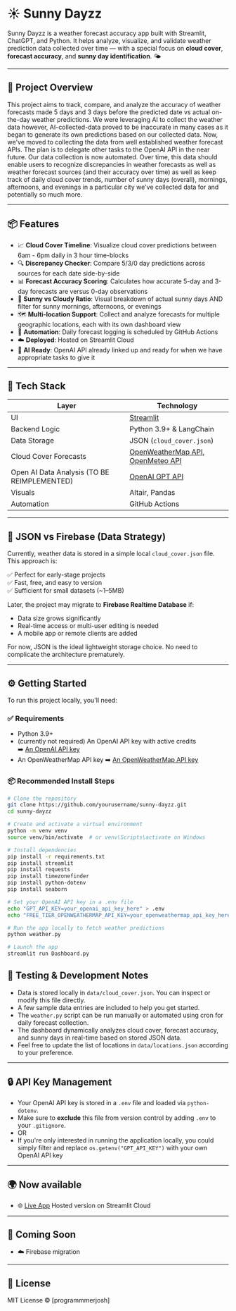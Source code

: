 # ☀️ Sunny Dayzz

Sunny Dayzz is a weather forecast accuracy app built with Streamlit, ChatGPT, and Python. It helps analyze, visualize, and validate weather prediction data collected over time — with a special focus on **cloud cover**,  **forecast accuracy**, and **sunny day identification**. 🌤️

---

## 📝 Project Overview

This project aims to track, compare, and analyze the accuracy of weather forecasts made 5 days and 3 days before the predicted date vs actual on-the-day weather predictions. We were leveraging AI to collect the weather data however, AI-collected-data proved to be inaccurate in many cases as it began to generate its own predictions based on our collected data. Now, we've moved to collecting the data from well established weather forecast APIs. The plan is to delegate other tasks to the OpenAI API in the near future. Our data collection is now automated. Over time, this data should enable users to recognize discrepancies in weather forecasts as well as weather forecast sources (and their accuracy over time) as well as keep track of daily cloud cover trends, number of sunny days (overall), mornings, afternoons, and evenings in a particular city we've collected data for and potentially so much more.

---

## 📦 Features

- 📈 **Cloud Cover Timeline**: Visualize cloud cover predictions between 6am - 6pm daily in 3 hour time-blocks
- 🔍 **Discrepancy Checker**: Compare 5/3/0 day predictions across sources for each date side-by-side
- 📊 **Forecast Accuracy Scoring**: Calculates how accurate 5-day and 3-day forecasts are versus 0-day observations
- 🥧 **Sunny vs Cloudy Ratio**: Visual breakdown of actual sunny days AND filter for sunny mornings, afternoons, or evenings
- 🗺️ **Multi-location Support**: Collect and analyze forecasts for multiple geographic locations, each with its own dashboard view
- 📅 **Automation**: Daily forecast logging is scheduled by GitHub Actions
- ☁️ **Deployed**: Hosted on Streamlit Cloud
- 🤖 **AI Ready**: OpenAI API already linked up and ready for when we have appropriate tasks to give it

---

## 🧱 Tech Stack

| Layer                 | Technology                                    |
|--------------         |---------------------------------------------- |
| UI                    | [Streamlit](https://streamlit.io)             |
| Backend Logic         | Python 3.9+ & LangChain                       |
| Data Storage          | JSON (`cloud_cover.json`)                    |
| Cloud Cover Forecasts | [OpenWeatherMap API](https://openweathermap.org/), [OpenMeteo API](https://open-meteo.com/) |
| Open AI Data Analysis (TO BE REIMPLEMENTED)  | [OpenAI GPT API](https://platform.openai.com) |
| Visuals               | Altair, Pandas                                |
| Automation            | GitHub Actions         |

---

## 🔄 JSON vs Firebase (Data Strategy)

Currently, weather data is stored in a simple local `cloud_cover.json` file. This approach is:

✅ Perfect for early-stage projects  
✅ Fast, free, and easy to version  
✅ Sufficient for small datasets (~1–5MB)

Later, the project may migrate to **Firebase Realtime Database** if:
- Data size grows significantly
- Real-time access or multi-user editing is needed
- A mobile app or remote clients are added

For now, JSON is the ideal lightweight storage choice. No need to complicate the architecture prematurely.

---

## ⚙️ Getting Started

To run this project locally, you'll need:

### ✅ Requirements
- Python 3.9+
- (currently not required) An OpenAI API key with active credits  
  ➡️ [An OpenAI API key](https://platform.openai.com/account/api-keys)
- An OpenWeatherMap API key
  ➡️ [An OpenWeatherMap API key](https://openweathermap.org/api)

### 📦 Recommended Install Steps

```bash
# Clone the repository
git clone https://github.com/yourusername/sunny-dayzz.git
cd sunny-dayzz

# Create and activate a virtual environment
python -m venv venv
source venv/bin/activate  # or venv\Scripts\activate on Windows

# Install dependencies
pip install -r requirements.txt
pip install streamlit
pip install requests
pip install timezonefinder
pip install python-dotenv
pip install seaborn

# Set your OpenAI API key in a .env file
echo "GPT_API_KEY=your_openai_api_key_here" > .env
echo "FREE_TIER_OPENWEATHERMAP_API_KEY=your_openweathermap_api_key_here" > .env

# Run the app locally to fetch weather predictions
python weather.py

# Launch the app
streamlit run Dashboard.py
```

## 🧪 Testing & Development Notes

- Data is stored locally in `data/cloud_cover.json`. You can inspect or modify this file directly.
- A few sample data entries are included to help you get started.
- The `weather.py` script can be run manually or automated using cron for daily forecast collection.
- The dashboard dynamically analyzes cloud cover, forecast accuracy, and sunny days in real-time based on stored JSON data.
- Feel free to update the list of locations in `data/locations.json` according to your preference.

---

## 🔒 API Key Management

- Your OpenAI API key is stored in a `.env` file and loaded via `python-dotenv`.
- Make sure to **exclude** this file from version control by adding `.env` to your `.gitignore`.
- OR
- If you're only interested in running the application locally, you could simply filter and replace `os.getenv("GPT_API_KEY")` with your own OpenAI API key

---

## 🌍 Now available 

- 🌐 [Live App](https://sunnydayzz.streamlit.app/) Hosted version on Streamlit Cloud

---

## 📌 Coming Soon

- ☁️ Firebase migration

---

## 📄 License

MIT License © [programmmerjosh]
